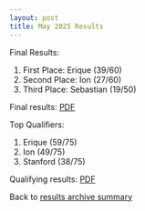 ```yaml
---
layout: post
title: May 2025 Results
---
```


Final Results:
1. First Place: Erique (39/60)
2. Second Place: Ion (27/60)
3. Third Place: Sebastian (19/50)

Final results: <a href="/results-archive/20250503-finals-results.jpg" target="_blank" rel="noreferrer noopener">PDF</a>

Top Qualifiers:
1. Erique (59/75)
2. Ion (49/75)
3. Stanford (38/75)

Qualifying results: <a href="/results-archive/20250503-quali-results.jpg" target="_blank" rel="noreferrer noopener">PDF</a>

Back to <a href="/blog.html">results archive summary</a>
